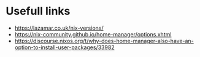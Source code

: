 # Usefull links
- https://lazamar.co.uk/nix-versions/
- https://nix-community.github.io/home-manager/options.xhtml
- https://discourse.nixos.org/t/why-does-home-manager-also-have-an-option-to-install-user-packages/33982
